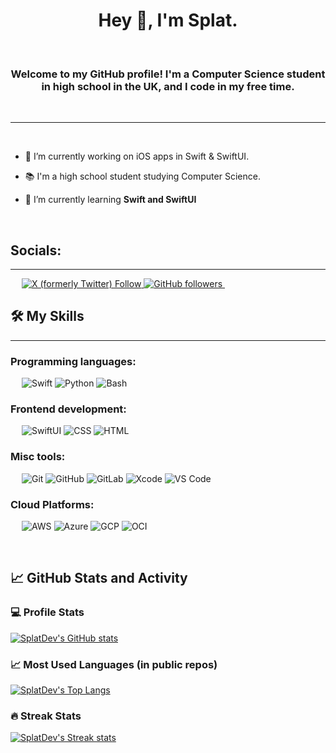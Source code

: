 <h1 align="center">Hey 👋, I'm Splat.</h1>

&emsp;
<h3 align="center">Welcome to my GitHub profile! I'm a Computer Science student in high school in the UK, and I code in my free time.</h3>
&emsp;

-------------------
&emsp;

- 🔭 I’m currently working on iOS apps in Swift & SwiftUI.

- 📚 I'm a high school student studying Computer Science.

- 🌱 I’m currently learning **Swift and SwiftUI**

&emsp;

## Socials:
-------------------

&emsp;
<a href="https://twitter.com/intent/follow?screen_name=Splat_Pearled">
    ![X (formerly Twitter) Follow](https://img.shields.io/twitter/follow/Splat_Pearled?style=for-the-badge&logo=x)
</a>
<a href="https://github.com/SplatDev">
    ![GitHub followers](https://img.shields.io/github/followers/SplatDev?style=for-the-badge&logo=github&label=Follow)
</a>
&emsp;
## 🛠️ My Skills
-------------------
### Programming languages:
&emsp;
![Swift](https://img.shields.io/badge/Swift-gray?style=for-the-badge&logo=swift)
![Python](https://img.shields.io/badge/Python-gray?style=for-the-badge&logo=Python)
![Bash](https://img.shields.io/badge/Bash-gray?style=for-the-badge&logo=gnu-bash)
### Frontend development:
&emsp;
![SwiftUI](https://img.shields.io/badge/SwiftUI-gray?style=for-the-badge&logo=swift)
![CSS](https://img.shields.io/badge/CSS-gray?style=for-the-badge&logo=css3)
![HTML](https://img.shields.io/badge/HTML-gray?style=for-the-badge&logo=HTML5)
### Misc tools:
&emsp;
![Git](https://img.shields.io/badge/Git-gray?style=for-the-badge&logo=Git)
![GitHub](https://img.shields.io/badge/GitHub-gray?style=for-the-badge&logo=GitHub)
![GitLab](https://img.shields.io/badge/GitLab-gray?style=for-the-badge&logo=GitLab)
![Xcode](https://img.shields.io/badge/Xcode-gray?style=for-the-badge&logo=xcode)
![VS Code](https://img.shields.io/badge/Git-gray?style=for-the-badge&logo=Visual-Studio-Code)

### Cloud Platforms:
&emsp;
![AWS](https://img.shields.io/badge/AWS-gray?style=for-the-badge&logo=Amazon-AWS)
![Azure](https://img.shields.io/badge/Azure-gray?style=for-the-badge&logo=Microsoft-Azure)
![GCP](https://img.shields.io/badge/GCP-gray?style=for-the-badge&&logo=Google-Cloud)
![OCI](https://img.shields.io/badge/OCI-gray?style=for-the-badge&&logo=Oracle)

&emsp;

## 📈 GitHub Stats and Activity

### 💻 Profile Stats

[![SplatDev's GitHub stats](https://github-readme-stats.vercel.app/api?username=SplatDev&theme=github_dark_dimmed)](https://github.com/SplatDev)

### 📈 Most Used Languages (in public repos)

[![SplatDev's Top Langs](https://github-readme-stats.vercel.app/api/top-langs/?username=SplatDev&theme=github_dark_dimmed)](https://github.com/SplatDev)

### 🔥 Streak Stats

[![SplatDev's Streak stats](https://github-readme-streak-stats.herokuapp.com/?user=SplatDev&theme=github_dark_dimmed)](https://github.com/SplatDev)